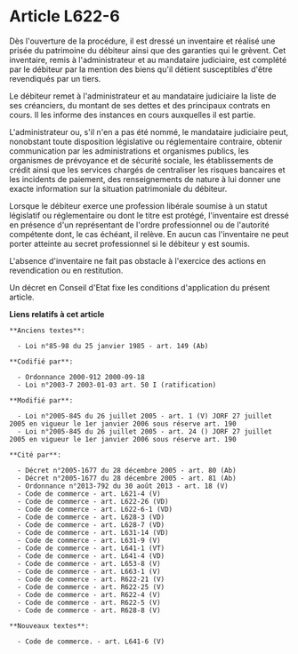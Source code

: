# Article L622-6

Dès l'ouverture de la procédure, il est dressé un inventaire et réalisé une prisée du patrimoine du débiteur ainsi que des
garanties qui le grèvent. Cet inventaire, remis à l'administrateur et au mandataire judiciaire, est complété par le débiteur
par la mention des biens qu'il détient susceptibles d'être revendiqués par un tiers.

Le débiteur remet à l'administrateur et au mandataire judiciaire la liste de ses créanciers, du montant de ses dettes et des
principaux contrats en cours. Il les informe des instances en cours auxquelles il est partie.

L'administrateur ou, s'il n'en a pas été nommé, le mandataire judiciaire peut, nonobstant toute disposition législative ou
réglementaire contraire, obtenir communication par les administrations et organismes publics, les organismes de prévoyance et
de sécurité sociale, les établissements de crédit ainsi que les services chargés de centraliser les risques bancaires et les
incidents de paiement, des renseignements de nature à lui donner une exacte information sur la situation patrimoniale du
débiteur.

Lorsque le débiteur exerce une profession libérale soumise à un statut législatif ou réglementaire ou dont le titre est
protégé, l'inventaire est dressé en présence d'un représentant de l'ordre professionnel ou de l'autorité compétente dont, le
cas échéant, il relève. En aucun cas l'inventaire ne peut porter atteinte au secret professionnel si le débiteur y est
soumis.

L'absence d'inventaire ne fait pas obstacle à l'exercice des actions en revendication ou en restitution.

Un décret en Conseil d'Etat fixe les conditions d'application du présent article.

**Liens relatifs à cet article**

	**Anciens textes**:

	  - Loi n°85-98 du 25 janvier 1985 - art. 149 (Ab)

	**Codifié par**:

	  - Ordonnance 2000-912 2000-09-18
	  - Loi n°2003-7 2003-01-03 art. 50 I (ratification)

	**Modifié par**:

	  - Loi n°2005-845 du 26 juillet 2005 - art. 1 (V) JORF 27 juillet 2005 en vigueur le 1er janvier 2006 sous réserve art. 190
	  - Loi n°2005-845 du 26 juillet 2005 - art. 24 () JORF 27 juillet 2005 en vigueur le 1er janvier 2006 sous réserve art. 190

	**Cité par**:

	  - Décret n°2005-1677 du 28 décembre 2005 - art. 80 (Ab)
	  - Décret n°2005-1677 du 28 décembre 2005 - art. 81 (Ab)
	  - Ordonnance n°2013-792 du 30 août 2013 - art. 18 (V)
	  - Code de commerce - art. L621-4 (V)
	  - Code de commerce - art. L622-26 (VD)
	  - Code de commerce - art. L622-6-1 (VD)
	  - Code de commerce - art. L628-3 (VD)
	  - Code de commerce - art. L628-7 (VD)
	  - Code de commerce - art. L631-14 (VD)
	  - Code de commerce - art. L631-9 (V)
	  - Code de commerce - art. L641-1 (VT)
	  - Code de commerce - art. L641-4 (VD)
	  - Code de commerce - art. L653-8 (V)
	  - Code de commerce - art. L663-1 (V)
	  - Code de commerce - art. R622-21 (V)
	  - Code de commerce - art. R622-25 (V)
	  - Code de commerce - art. R622-4 (V)
	  - Code de commerce - art. R622-5 (V)
	  - Code de commerce - art. R628-8 (V)

	**Nouveaux textes**:

	  - Code de commerce. - art. L641-6 (V)
